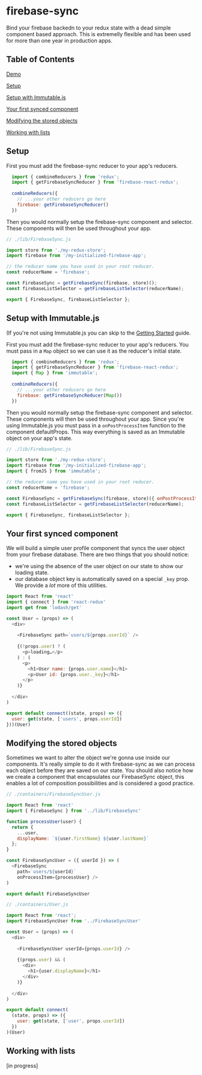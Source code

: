 # firebase-sync

Bind your firebase backedn to your redux state with a dead simple component based approach.
This is extremelly flexible and has been used for more than one year in production apps.

## Table of Contents

[Demo](https://codesandbox.io/s/jRrPXxKYy)

[Setup](#setup)

[Setup with Immutable.js](#setup-with-immutablejs)

[Your first synced component](#your-first-synced-component)

[Modifying the stored objects](#modifying-the-stored-objects)

[Working with lists](#working-with-lists)

## Setup

First you must add the firebase-sync reducer to your app's reducers.

```javascript
  import { combineReducers } from 'redux';
  import { getFirebaseSyncReducer } from 'firebase-react-redux';
  
  combineReducers({
    // ...your other reducers go here
    firebase: getFirebaseSyncReducer()
  })
```

Then you would normally setup the firebase-sync component and selector.
These components will then be used throughout your app.

```javascript
// ./lib/FirebaseSync.js

import store from './my-redux-store';
import firebase from '/my-initialized-firebase-app';

// the reducer name you have used in your root reducer.
const reducerName = 'firebase';

const FirebaseSync = getFirebaseSync(firebase, store)();
const firebaseListSelector = getFirebaseListSelector(reducerName);

export { FirebaseSync, firebaseListSelector };
```

## Setup with Immutable.js

(If you're not using Immutable.js you can skip to the [Getting Started](#getting-started) guide.

First you must add the firebase-sync reducer to your app's reducers.
You must pass in a `Map` object so we can use it as the reducer's initial state.

```javascript
  import { combineReducers } from 'redux';
  import { getFirebaseSyncReducer } from 'firebase-react-redux';
  import { Map } from 'immutable';
  
  combineReducers({
    // ...your other reducers go here
    firebase: getFirebaseSyncReducer(Map())
  })
```

Then you would normally setup the firebase-sync component and selector.
These components will then be used throughout your app.
Since you're using Immutable.js you must pass in a `onPostProcessItem` function to the component defaultProps.
This way everything is saved as an Immutable object on your app's state.

```javascript
// ./lib/FirebaseSync.js

import store from './my-redux-store';
import firebase from '/my-initialized-firebase-app';
import { fromJS } from 'immutable';

// the reducer name you have used in your root reducer.
const reducerName = 'firebase';

const FirebaseSync = getFirebaseSync(firebase, store)({ onPostProcessItem: fromJS });
const firebaseListSelector = getFirebaseListSelector(reducerName);

export { FirebaseSync, firebaseListSelector };
```

##  Your first synced component

We will build a simple user profile component that syncs the user object from your firebase database.
There are two things that you should notice:
- we're using the absence of the user object on our state to show our loading state.
- our database object key is automatically saved on a special `_key` prop. We provide a *lot* more of this utilities.

```javascript
import React from 'react'
import { connect } from 'react-redux'
import get from 'lodash/get'

const User = (props) => (
  <div>
  
    <FirebaseSync path=`users/${props.userId}` />
    
    {(!props.user) ? (
      <p>loading…</p>
    ) : (
      <p>
        <h1>User name: {props.user.name}</h1>
        <p>User id: {props.user._key}</h1>
      </p>
    )}
  
  </div>
)

export default connect((state, props) => ({
  user: get(state, ['users', props.userId])
}))(User)
```

## Modifying the stored objects

Sometimes we want to alter the object we're gonna use inside our components.
It's really simple to do it with firebase-sync as we can process each object before they are saved on our state.
You should also notice how we create a component that encapsulates our FirebaseSync object, this enables a lot of composition possibilities and is considered a good practice.

```javascript
// ./containers/FirebaseSyncUser.js

import React from 'react'
import { FirebaseSync } from '../lib/FirebaseSync'

function processUser(user) {
  return {
    ...user,
    displayName: `${user.firstName} ${user.lastName}`
  };
}

const FirebaseSyncUser = ({ userId }) => (
  <FirebaseSync
    path=`users/${userId}`
    onProcessItem={processUser} />
)

export default FirebaseSyncUser
```

```javascript
// ./containers/User.js

import React from 'react';
import FirebaseSyncUser from '../FirebaseSyncUser'

const User = (props) => (
  <div>
  
    <FirebaseSyncUser userId={props.userId} />
    
    {(props.user) && (
      <div>
        <h1>{user.displayName}</h1>
      </div>
    )}
  
  </div>
)

export default connect(
  (state, props) => ({
    user: get(state, ['user', props.userId])
  })
)(User)
```

##  Working with lists

[in progress]
